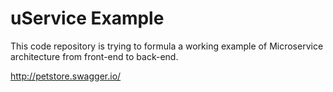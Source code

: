 # uService Example

This code repository is trying to formula a working example of Microservice architecture from front-end to back-end. 

http://petstore.swagger.io/

